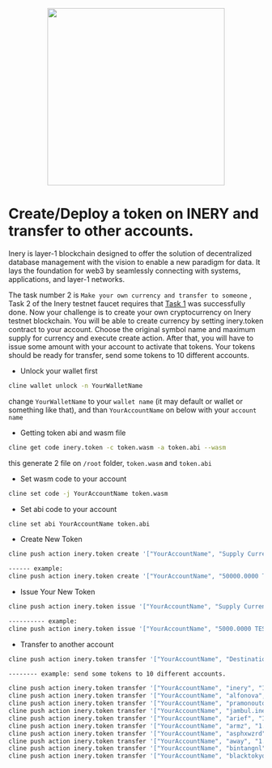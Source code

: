 
  
<p align="center">
  <img height="350" height="auto" src="https://cdn.publish0x.com/prod/fs/images/21f6c476e6fccb01abf557a109243f936e510a98d9ede212958a377d95b7ed0f.png">
</p>

# Create/Deploy a token on INERY and transfer to other accounts.

Inery is layer-1 blockchain designed to offer the solution of decentralized database management with the vision to enable a new paradigm for data. It lays the foundation for web3 by seamlessly connecting with systems, applications, and layer-1 networks.

The task number 2 is `Make your own currency and transfer to someone` , Task 2 of the Inery testnet faucet requires that [Task 1](https://github.com/Agus1224/NODE_TESTNET/tree/main/INERY/TASK%20I) was successfully done. Now your challenge is to create your own cryptocurrency on Inery testnet blockchain. You will be able to create currency by setting inery.token contract to your account. Choose the original symbol name and maximum supply for currency and execute create action. After that, you will have to issue some amount with your account to activate that tokens. Your tokens should be ready for transfer, send some tokens to 10 different accounts.

- Unlock your wallet first
```bash
cline wallet unlock -n YourWalletName
```
change `YourWalletName` to your `wallet name` (it may default or wallet or something like that), and than `YourAccountName` on below with your `account name`

- Getting token abi and wasm file
```bash
cline get code inery.token -c token.wasm -a token.abi --wasm
```
this generate 2 file on `/root` folder, `token.wasm` and `token.abi`

- Set wasm code to your account
```bash
cline set code -j YourAccountName token.wasm
```
- Set abi code to your account
```bash
cline set abi YourAccountName token.abi
```
- Create New Token
```bash
cline push action inery.token create '["YourAccountName", "Supply CurrencyCode"], "token description/memo"' -p YourAccountName

------ example:
cline push action inery.token create '["YourAccountName", "50000.0000 TEST" , "creating my first tokens"]' -p YourAccountName
```
- Issue Your New Token
```bash
cline push action inery.token issue '["YourAccountName", "Supply CurrencyCode", "detail"]' -p YourAccountName

---------- example:
cline push action inery.token issue '["YourAccountName", "5000.0000 TEST", "Issuing some TEST token"]' -p YourAccountName
```
- Transfer to another account
```bash
cline push action inery.token transfer '["YourAccountName", "DestinationWalletName", "Amount CurrencyCode", "Here you go 1 TEST for free :) "]' -p YourWalletName

-------- example: send some tokens to 10 different accounts.
```
```bash
cline push action inery.token transfer '["YourAccountName", "inery", "1.0000 TEST", "Here Is 1 TEST for you bro "]' -p YourAccountName
cline push action inery.token transfer '["YourAccountName", "alfonova", "1.0000 TEST", "Here Is 1 TEST for you bro "]' -p YourAccountName
cline push action inery.token transfer '["YourAccountName", "pramonoutomo", "1.0000 TEST", "Here Is 1 TEST for you bro "]' -p YourAccountName
cline push action inery.token transfer '["YourAccountName", "jambul.inery", "1.0000 TEST", "Here Is 1 TEST for you bro "]' -p YourAccountName
cline push action inery.token transfer '["YourAccountName", "arief", "1.0000 TEST", "Here Is 1 TEST for you bro "]' -p YourAccountName
cline push action inery.token transfer '["YourAccountName", "armz", "1.0000 TEST", "Here Is 1 TEST for you bro "]' -p YourAccountName
cline push action inery.token transfer '["YourAccountName", "asphxwzrd", "1.0000 TEST", "Here Is 1 TEST for you bro "]' -p YourAccountName
cline push action inery.token transfer '["YourAccountName", "away", "1.0000 TEST", "Here Is 1 TEST for you bro "]' -p YourAccountName
cline push action inery.token transfer '["YourAccountName", "bintangnl", "1.0000 TEST", "Here Is 1 TEST for you bro "]' -p YourAccountName
cline push action inery.token transfer '["YourAccountName", "blacktokyoo", "1.0000 TEST", "Here Is 1 TEST for you bro "]' -p YourAccountName
```


